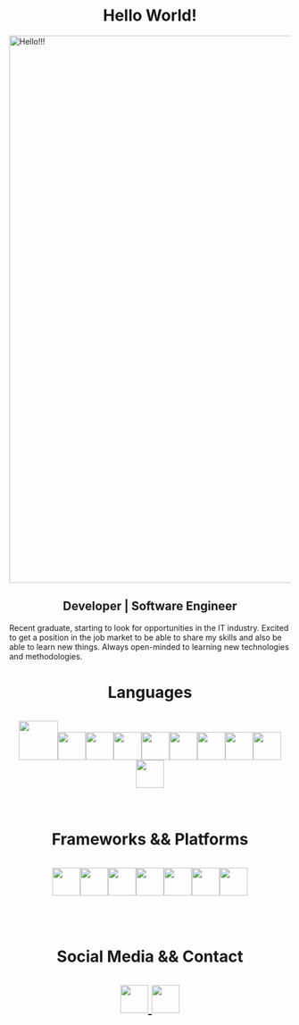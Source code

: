 
<link rel="stylesheet" href="https://cdn.jsdelivr.net/gh/devicons/devicon@v2.15.1/devicon.min.css">


<h1 align="center">Hello World!<br></h1>
<img src="https://creators-images.vice.com/content-images/contentimage/no-slug/e4e149d87b4f8f5330c1e3c79c24ea6f.jpg?crop=1xw:0.7976772616136919xh;center,center&resize=500:*)" width="980px"; align="center" alt="Hello!!!">
 
 <h2 align="center">Developer | Software Engineer</h2>
 Recent graduate, starting to look for opportunities in the IT industry. 
 Excited to get a position in the job market to be able to share my skills and also be able to learn new things.
 Always open-minded to learning new technologies and methodologies.


<h1 align="center">
 Languages

<div style="display: inline_block;" align="center"><br>
<img height=70 src="https://cdn.jsdelivr.net/gh/devicons/devicon/icons/html5/html5-original-wordmark.svg" /><img height=50 src="https://cdn.jsdelivr.net/gh/devicons/devicon/icons/css3/css3-original.svg" /><img height=50 src="https://cdn.jsdelivr.net/gh/devicons/devicon/icons/bootstrap/bootstrap-original-wordmark.svg" /><img height=50 src="https://cdn.jsdelivr.net/gh/devicons/devicon/icons/javascript/javascript-original.svg" /><img height =50 src="https://cdn.jsdelivr.net/gh/devicons/devicon/icons/react/react-original-wordmark.svg" /><img height=50 src="https://cdn.jsdelivr.net/gh/devicons/devicon/icons/angularjs/angularjs-original.svg" /><img height=50 src="https://cdn.jsdelivr.net/gh/devicons/devicon/icons/typescript/typescript-original.svg" /><img height=50 src="https://cdn.jsdelivr.net/gh/devicons/devicon/icons/csharp/csharp-original.svg" /><img height=50 src="https://cdn.jsdelivr.net/gh/devicons/devicon/icons/dotnetcore/dotnetcore-original.svg" /><img height=50 src="https://cdn.jsdelivr.net/gh/devicons/devicon/icons/dot-net/dot-net-plain-wordmark.svg" />
</div>  
</h1>
<br>
          
<h1 align="center">
 Frameworks && Platforms
<div style="display: inline_block;" align="center"><br>      
<img height=50 src="https://cdn.jsdelivr.net/gh/devicons/devicon/icons/github/github-original.svg"/><img height=50 src="https://cdn.jsdelivr.net/gh/devicons/devicon/icons/bitbucket/bitbucket-original-wordmark.svg" /><img height=50 src="https://cdn.jsdelivr.net/gh/devicons/devicon/icons/mysql/mysql-plain-wordmark.svg" /><img height=50 src="https://cdn.jsdelivr.net/gh/devicons/devicon/icons/mongodb/mongodb-plain-wordmark.svg" /><img height=50 src="https://cdn.jsdelivr.net/gh/devicons/devicon/icons/visualstudio/visualstudio-plain.svg" /><img height=50 src="https://cdn.jsdelivr.net/gh/devicons/devicon/icons/vscode/vscode-original-wordmark.svg" /><img height=50 src="https://cdn.jsdelivr.net/gh/devicons/devicon/icons/selenium/selenium-original.svg" />
</div>
</h1>
<br><br>
          
<h1 align="center">
Social Media && Contact
<div style="display: inline_block;"  align="center">   
 <br>
<a href="https://www.linkedin.com/in/robysondepaula/">
    <img height="50" src="https://cdn2.iconfinder.com/data/icons/social-icon-3/512/social_style_3_in-306.png"/>
</a>
 <a href="mailto:robysondepaula.ca@gmail.com">
 <img height="50" src="https://img.shields.io/badge/Gmail-D14836?style=for-the-badge&logo=gmail&logoColor=white"/>
 </a>
</h1>
</div>
